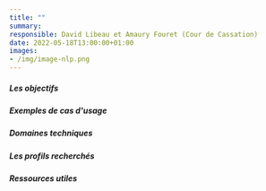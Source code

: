 ```yaml
---
title: ""
summary: 
responsible: David Libeau et Amaury Fouret (Cour de Cassation)
date: 2022-05-18T13:00:00+01:00
images: 
- /img/image-nlp.png
---
```


##### Les objectifs 

##### Exemples de cas d'usage

##### Domaines techniques 

##### Les profils recherchés

##### Ressources utiles 
